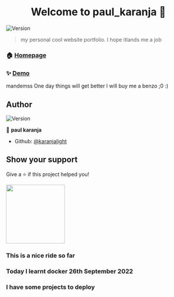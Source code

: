<h1 align="center">Welcome to paul_karanja 👋</h1>
<p>
  <img alt="Version" src="https://img.shields.io/badge/version-1.01-blue.svg?cacheSeconds=2592000" />
</p>

> my personal cool website portfolio. I hope itlands me a job

### 🏠 [Homepage](home)

### ✨ [Demo](paulkaranja.netlify.app)
mandemss
One day things will get better
I will buy me a benzo
;0
:) 

## Author

<img alt="Version" src="https://img.shields.io//stackexchange/:stackexchangesite/r/:query" />

👤 **paul karanja**

* Github: [@karanjalight](https://github.com/karanjalight)

## Show your support

Give a ⭐️ if this project helped you!

<a href="https://www.patreon.com/dev dever">
  <img src="https://c5.patreon.com/external/logo/become_a_patron_button@2x.png" width="160">
</a>

### This is a nice ride so far

### Today I learnt docker 26th September 2022

### I have some projects to deploy
